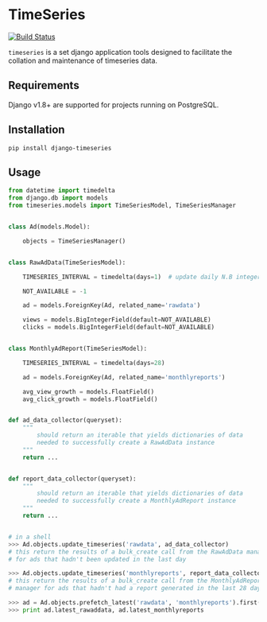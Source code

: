 # TimeSeries

[![Build Status](https://travis-ci.org/anthonyalmarza/timeseries.svg?branch=master)](https://travis-ci.org/anthonyalmarza/timeseries)

`timeseries` is a set django application tools designed to facilitate the
collation and maintenance of timeseries data.

## Requirements

Django v1.8+ are supported for projects running on PostgreSQL.

## Installation

`pip install django-timeseries`

## Usage

```python
from datetime import timedelta
from django.db import models
from timeseries.models import TimeSeriesModel, TimeSeriesManager


class Ad(models.Model):

    objects = TimeSeriesManager()


class RawAdData(TimeSeriesModel):

    TIMESERIES_INTERVAL = timedelta(days=1)  # update daily N.B integers in seconds also work

    NOT_AVAILABLE = -1

    ad = models.ForeignKey(Ad, related_name='rawdata')

    views = models.BigIntegerField(default=NOT_AVAILABLE)
    clicks = models.BigIntegerField(default=NOT_AVAILABLE)


class MonthlyAdReport(TimeSeriesModel):

    TIMESERIES_INTERVAL = timedelta(days=28)

    ad = models.ForeignKey(Ad, related_name='monthlyreports')

    avg_view_growth = models.FloatField()
    avg_click_growth = models.FloatField()


def ad_data_collector(queryset):
    """
        should return an iterable that yields dictionaries of data
        needed to successfully create a RawAdData instance
    """
    return ...


def report_data_collector(queryset):
    """
        should return an iterable that yields dictionaries of data
        needed to successfully create a MonthlyAdReport instance
    """
    return ...


# in a shell
>>> Ad.objects.update_timeseries('rawdata', ad_data_collector)
# this return the results of a bulk_create call from the RawAdData manager
# for ads that hadn't been updated in the last day

>>> Ad.objects.update_timeseries('monthlyreports', report_data_collector)
# this return the results of a bulk_create call from the MonthlyAdReport
# manager for ads that hadn't had a report generated in the last 28 days

>>> ad = Ad.objects.prefetch_latest('rawdata', 'monthlyreports').first()
>>> print ad.latest_rawaddata, ad.latest_monthlyreports

```
